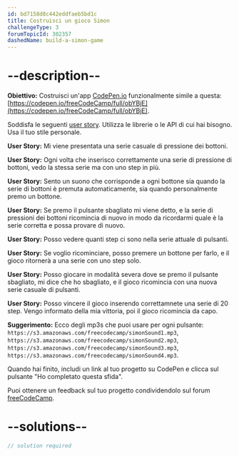 ```yaml
---
id: bd7158d8c442eddfaeb5bd1c
title: Costruisci un gioco Simon
challengeType: 3
forumTopicId: 302357
dashedName: build-a-simon-game
---
```


# --description--

**Obiettivo:** Costruisci un'app [CodePen.io](https://codepen.io) funzionalmente simile a questa: [https://codepen.io/freeCodeCamp/full/obYBjE](https://codepen.io/freeCodeCamp/full/obYBjE).

Soddisfa le seguenti [user story](https://en.wikipedia.org/wiki/User_story). Utilizza le librerie o le API di cui hai bisogno. Usa il tuo stile personale.

**User Story:** Mi viene presentata una serie casuale di pressione dei bottoni.

**User Story:** Ogni volta che inserisco correttamente una serie di pressione di bottoni, vedo la stessa serie ma con uno step in più.

**User Story:** Sento un suono che corrisponde a ogni bottone sia quando la serie di bottoni è premuta automaticamente, sia quando personalmente premo un bottone.

**User Story:** Se premo il pulsante sbagliato mi viene detto, e la serie di pressioni dei bottoni ricomincia di nuovo in modo da ricordarmi quale è la serie corretta e possa provare di nuovo.

**User Story:** Posso vedere quanti step ci sono nella serie attuale di pulsanti.

**User Story:** Se voglio ricominciare, posso premere un bottone per farlo, e il gioco ritornerà a una serie con uno step solo.

**User Story:** Posso giocare in modalità severa dove se premo il pulsante sbagliato, mi dice che ho sbagliato, e il gioco ricomincia con una nuova serie casuale di pulsanti.

**User Story:** Posso vincere il gioco inserendo correttamnete una serie di 20 step. Vengo informato della mia vittoria, poi il gioco ricomincia da capo.

**Suggerimento:** Ecco degli mp3s che puoi usare per ogni pulsante: `https://s3.amazonaws.com/freecodecamp/simonSound1.mp3`, `https://s3.amazonaws.com/freecodecamp/simonSound2.mp3`, `https://s3.amazonaws.com/freecodecamp/simonSound3.mp3`, `https://s3.amazonaws.com/freecodecamp/simonSound4.mp3`.

Quando hai finito, includi un link al tuo progetto su CodePen e clicca sul pulsante "Ho completato questa sfida".

Puoi ottenere un feedback sul tuo progetto condividendolo sul forum [freeCodeCamp](https://forum.freecodecamp.org/c/project-feedback/409).

# --solutions--

```js
// solution required
```
